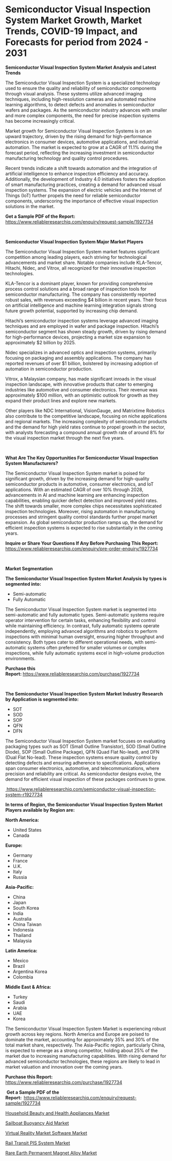 <p><h1>Semiconductor Visual Inspection System Market Growth, Market Trends, COVID-19 Impact, and Forecasts for period from 2024 - 2031</h1></p><p><strong>Semiconductor Visual Inspection System Market Analysis and Latest Trends</strong></p>
<p><p>The Semiconductor Visual Inspection System is a specialized technology used to ensure the quality and reliability of semiconductor components through visual analysis. These systems utilize advanced imaging techniques, including high-resolution cameras and automated machine learning algorithms, to detect defects and anomalies in semiconductor wafers and packages. As the semiconductor industry advances with smaller and more complex components, the need for precise inspection systems has become increasingly critical.</p><p>Market growth for Semiconductor Visual Inspection Systems is on an upward trajectory, driven by the rising demand for high-performance electronics in consumer devices, automotive applications, and industrial automation. The market is expected to grow at a CAGR of 11.1% during the forecast period, reflecting the increasing investment in semiconductor manufacturing technology and quality control procedures. </p><p>Recent trends indicate a shift towards automation and the integration of artificial intelligence to enhance inspection efficiency and accuracy. Additionally, the development of Industry 4.0 initiatives fosters the adoption of smart manufacturing practices, creating a demand for advanced visual inspection systems. The expansion of electric vehicles and the Internet of Things (IoT) further propels the need for reliable semiconductor components, underscoring the importance of effective visual inspection solutions in the market.</p></p>
<p><strong>Get a Sample PDF of the Report:&nbsp;</strong> <a href="https://www.reliableresearchiq.com/enquiry/request-sample/1927734?utm_campaign=1594&utm_medium=2&utm_source=Github&utm_content=ia&utm_term=25102024&utm_id=semiconductor-visual-inspection-system">https://www.reliableresearchiq.com/enquiry/request-sample/1927734</a></p>
<p>&nbsp;</p>
<p><strong>Semiconductor Visual Inspection System Major Market Players</strong></p>
<p><p>The Semiconductor Visual Inspection System market features significant competition among leading players, each striving for technological advancements and market share. Notable companies include KLA-Tencor, Hitachi, Nidec, and Vitrox, all recognized for their innovative inspection technologies.</p><p>KLA-Tencor is a dominant player, known for providing comprehensive process control solutions and a broad range of inspection tools for semiconductor manufacturing. The company has consistently reported robust sales, with revenues exceeding $4 billion in recent years. Their focus on artificial intelligence and machine learning integration signals strong future growth potential, supported by increasing chip demand.</p><p>Hitachi’s semiconductor inspection systems leverage advanced imaging techniques and are employed in wafer and package inspection. Hitachi’s semiconductor segment has shown steady growth, driven by rising demand for high-performance devices, projecting a market size expansion to approximately $2 billion by 2025.</p><p>Nidec specializes in advanced optics and inspection systems, primarily focusing on packaging and assembly applications. The company has reported revenues of over $1 billion, bolstered by increasing adoption of automation in semiconductor production.</p><p>Vitrox, a Malaysian company, has made significant inroads in the visual inspection landscape, with innovative products that cater to emerging industries like automotive and consumer electronics. Their revenue was approximately $100 million, with an optimistic outlook for growth as they expand their product lines and explore new markets.</p><p>Other players like NDC International, VisionGauge, and Matrixtime Robotics also contribute to the competitive landscape, focusing on niche applications and regional markets. The increasing complexity of semiconductor products and the demand for high yield rates continue to propel growth in the sector, with analysts forecasting a compound annual growth rate of around 8% for the visual inspection market through the next five years.</p></p>
<p>&nbsp;</p>
<p><strong>What Are The Key Opportunities For Semiconductor Visual Inspection System Manufacturers?</strong></p>
<p><p>The Semiconductor Visual Inspection System market is poised for significant growth, driven by the increasing demand for high-quality semiconductor products in automotive, consumer electronics, and IoT applications. With an estimated CAGR of over 10% through 2028, advancements in AI and machine learning are enhancing inspection capabilities, enabling quicker defect detection and improved yield rates. The shift towards smaller, more complex chips necessitates sophisticated inspection technologies. Moreover, rising automation in manufacturing processes and stringent quality control standards further propel market expansion. As global semiconductor production ramps up, the demand for efficient inspection systems is expected to rise substantially in the coming years.</p></p>
<p><strong>Inquire or Share Your Questions If Any Before Purchasing This Report:</strong> <a href="https://www.reliableresearchiq.com/enquiry/pre-order-enquiry/1927734?utm_campaign=1594&utm_medium=2&utm_source=Github&utm_content=ia&utm_term=25102024&utm_id=semiconductor-visual-inspection-system">https://www.reliableresearchiq.com/enquiry/pre-order-enquiry/1927734</a></p>
<p>&nbsp;</p>
<p><strong>Market Segmentation</strong></p>
<p><strong>The Semiconductor Visual Inspection System Market Analysis by types is segmented into:</strong></p>
<p><ul><li>Semi-automatic</li><li>Fully Automatic</li></ul></p>
<p><p>The Semiconductor Visual Inspection System market is segmented into semi-automatic and fully automatic types. Semi-automatic systems require operator intervention for certain tasks, enhancing flexibility and control while maintaining efficiency. In contrast, fully automatic systems operate independently, employing advanced algorithms and robotics to perform inspections with minimal human oversight, ensuring higher throughput and consistency. Both types cater to different operational needs, with semi-automatic systems often preferred for smaller volumes or complex inspections, while fully automatic systems excel in high-volume production environments.</p></p>
<p><strong>Purchase this Report:&nbsp;</strong><a href="https://www.reliableresearchiq.com/purchase/1927734?utm_campaign=1594&utm_medium=2&utm_source=Github&utm_content=ia&utm_term=25102024&utm_id=semiconductor-visual-inspection-system">https://www.reliableresearchiq.com/purchase/1927734</a></p>
<p>&nbsp;</p>
<p><strong>The Semiconductor Visual Inspection System Market Industry Research by Application is segmented into:</strong></p>
<p><ul><li>SOT</li><li>SOD</li><li>SOP</li><li>QFN</li><li>DFN</li></ul></p>
<p><p>The Semiconductor Visual Inspection System market focuses on evaluating packaging types such as SOT (Small Outline Transistor), SOD (Small Outline Diode), SOP (Small Outline Package), QFN (Quad Flat No-lead), and DFN (Dual Flat No-lead). These inspection systems ensure quality control by detecting defects and ensuring adherence to specifications. Applications span consumer electronics, automotive, and telecommunications, where precision and reliability are critical. As semiconductor designs evolve, the demand for efficient visual inspection of these packages continues to grow.</p></p>
<p><a href="https://www.reliableresearchiq.com/semiconductor-visual-inspection-system-r1927734?utm_campaign=1594&utm_medium=2&utm_source=Github&utm_content=ia&utm_term=25102024&utm_id=semiconductor-visual-inspection-system">&nbsp;https://www.reliableresearchiq.com/semiconductor-visual-inspection-system-r1927734</a></p>
<p><strong>In terms of Region, the Semiconductor Visual Inspection System Market Players available by Region are:</strong></p>
<p>
    <p> <strong> North America: </strong>
        <ul>
            <li>United States</li>
            <li>Canada</li>
        </ul>
        </p> 
    <p> <strong> Europe: </strong>
        <ul>
            <li>Germany</li>
            <li>France</li>
            <li>U.K.</li>
            <li>Italy</li>
            <li>Russia</li>
        </ul>
        </p> 
    <p> <strong> Asia-Pacific: </strong>
        <ul>
            <li>China</li>
            <li>Japan</li>
            <li>South Korea</li>
            <li>India</li>
            <li>Australia</li>
            <li>China Taiwan</li>
            <li>Indonesia</li>
            <li>Thailand</li>
            <li>Malaysia</li>
        </ul>
        </p> 
    <p> <strong> Latin America: </strong>
        <ul>
            <li>Mexico</li>
            <li>Brazil</li>
            <li>Argentina Korea</li>
            <li>Colombia</li>
        </ul>
        </p> 
    <p> <strong> Middle East & Africa: </strong>
        <ul>
            <li>Turkey</li>
            <li>Saudi</li>
            <li>Arabia</li>
            <li>UAE</li>
            <li>Korea</li>
        </ul>
    </p>
    </p>
<p><p>The Semiconductor Visual Inspection System Market is experiencing robust growth across key regions. North America and Europe are poised to dominate the market, accounting for approximately 35% and 30% of the total market share, respectively. The Asia-Pacific region, particularly China, is expected to emerge as a strong competitor, holding about 25% of the market due to increasing manufacturing capabilities. With rising demand for advanced semiconductor technologies, these regions are likely to lead in market valuation and innovation over the coming years.</p></p>
<p><strong>Purchase this Report: </strong><a href="https://www.reliableresearchiq.com/purchase/1927734?utm_campaign=1594&utm_medium=2&utm_source=Github&utm_content=ia&utm_term=25102024&utm_id=semiconductor-visual-inspection-system">https://www.reliableresearchiq.com/purchase/1927734</a></p>
<p>&nbsp;<strong>Get a Sample PDF of the Report:&nbsp;&nbsp;</strong><a href="https://www.reliableresearchiq.com/enquiry/request-sample/1927734?utm_campaign=1594&utm_medium=2&utm_source=Github&utm_content=ia&utm_term=25102024&utm_id=semiconductor-visual-inspection-system">https://www.reliableresearchiq.com/enquiry/request-sample/1927734</a></p>
<p><strong></strong></p>
<p><p><a href="https://www.linkedin.com/pulse/sustainability-trends-household-beauty-health-appliances-hfb9f?utm_campaign=1594&utm_medium=2&utm_source=Github&utm_content=ia&utm_term=25102024&utm_id=semiconductor-visual-inspection-system">Household Beauty and Health Appliances Market</a></p><p><a href="https://www.linkedin.com/pulse/sailboat-buoyancy-aid-market-consolidation-impact-structure-zeq3f?utm_campaign=1594&utm_medium=2&utm_source=Github&utm_content=ia&utm_term=25102024&utm_id=semiconductor-visual-inspection-system">Sailboat Buoyancy Aid Market</a></p><p><a href="https://www.linkedin.com/pulse/virtual-reality-market-software-investigation-industry-myfne?utm_campaign=1594&utm_medium=2&utm_source=Github&utm_content=ia&utm_term=25102024&utm_id=semiconductor-visual-inspection-system">Virtual Reality Market Software Market</a></p><p><a href="https://www.linkedin.com/pulse/global-rail-transit-pis-system-market-trends-insights-bi0ae?utm_campaign=1594&utm_medium=2&utm_source=Github&utm_content=ia&utm_term=25102024&utm_id=semiconductor-visual-inspection-system">Rail Transit PIS System Market</a></p><p><a href="https://www.linkedin.com/pulse/market-dynamics-future-trends-global-rare-earth-permanent-ieafe?utm_campaign=1594&utm_medium=2&utm_source=Github&utm_content=ia&utm_term=25102024&utm_id=semiconductor-visual-inspection-system">Rare Earth Permanent Magnet Alloy Market</a></p></p>